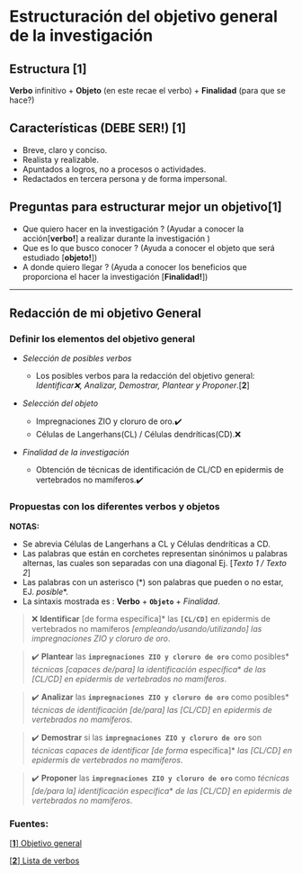 # Estructuración del objetivo general de la investigación 

## Estructura [**1**]

**Verbo** infinitivo + **Objeto** (en este recae el verbo) + **Finalidad** (para que se hace?)

## Características (DEBE SER!) [**1**]

- Breve, claro y conciso.
- Realista y realizable.
- Apuntados a logros, no a procesos o actividades.
- Redactados en tercera persona y de forma impersonal.

## Preguntas para estructurar mejor un objetivo[**1**]

- Que quiero hacer en la investigación ? (Ayudar a conocer la acción[**verbo!**] a realizar durante la investigación
)
- Que es lo que busco conocer ? (Ayuda a conocer el objeto que será estudiado [**objeto!**])
- A donde quiero llegar ? (Ayuda a conocer los beneficios que proporciona el hacer la investigación [**Finalidad!**])

- - -


## Redacción de mi objetivo General 

### Definir los elementos del objetivo general

- *Selección de posibles verbos* 

    - Los posibles verbos para la redacción del objetivo general:    *Identificar❌, Analizar, Demostrar, Plantear y Proponer*.[**2**]

- *Selección del objeto* 

    - Impregnaciones ZIO y cloruro de oro.✔️
    - Células de Langerhans(CL) / Células dendríticas(CD).❌

- *Finalidad de la investigación* 

    - Obtención de técnicas de identificación de CL/CD en epidermis de vertebrados no mamíferos.✔️

### Propuestas con los diferentes verbos y objetos 

**NOTAS:**

- Se abrevia Células de Langerhans a CL y Células dendríticas a CD.
- Las palabras que están en corchetes representan sinónimos u palabras alternas, las cuales son separadas con una diagonal Ej. [*Texto 1 / Texto 2*]
- Las palabras con un asterisco (*) son palabras que pueden o no estar, EJ. *posible**.
- La sintaxis mostrada es : **Verbo** + **`Objeto`** + *Finalidad*.

> ❌ **Identificar** [de forma específica]* las **`[CL/CD]`** en epidermis de vertebrados no mamíferos *[empleando/usando/utilizando] las impregnaciones ZIO y cloruro de oro*. 

>✔️ **Plantear** las **`impregnaciones ZIO y cloruro de oro`** como posibles* *técnicas [capaces de/para] la identificación*  *específica** *de las [CL/CD] en epidermis de vertebrados no mamíferos*.

>✔️ **Analizar** las **`impregnaciones ZIO y cloruro de oro`** como posibles* *técnicas de identificación [de/para] las [CL/CD] en epidermis de vertebrados no mamíferos*.

>✔️ **Demostrar** si las **`impregnaciones ZIO y cloruro de oro`** son *técnicas capaces de identificar [de forma* específica]* *las [CL/CD] en epidermis de vertebrados no mamíferos*.

>✔️ **Proponer** las **`impregnaciones ZIO y cloruro de oro`** como *técnicas [de/para la] identificación* *específica** *de las [CL/CD] en epidermis de vertebrados no mamíferos*.

### Fuentes:

[[**1**] Objetivo general](http://www.duoc.cl/biblioteca/crai/redaccion-de-objetivos-en-un-trabajo-de-investigacion)

[[**2**] Lista de verbos](https://es.slideshare.net/elias070308/verbos-para-construirobjetivos)
